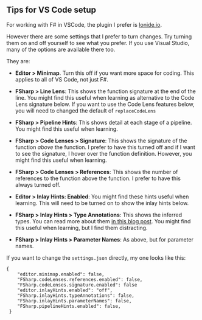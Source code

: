 ## Tips for VS Code setup


For working with F# in VSCode, the plugin I prefer is [Ionide.io](https://ionide.io/Editors/Code/getting_started.html).

However there are some settings that I prefer to turn changes. Try turning them on and off yourself to see what you prefer. If you use Visual Studio, many of the options are available there too.

They are:

* **Editor > Minimap**. Turn this off if you want more space for coding. This applies to all of VS Code, not just F#.

* **FSharp > Line Lens**: This shows the function signature at the end of the line. You might find this useful when learning as alternative to the Code Lens signature below.  If you want to use the Code Lens features below, you will need to changed the default of `replaceCodeLens`

* **FSharp > Pipeline Hints**: This shows detail at each stage of a pipeline. You might find this useful when learning.

* **FSharp > Code Lenses > Signature**: This shows the signature of the function *above* the function.
   I prefer to have this turned off and if I want to see the signature, I hover over the function definition.
   However, you might find this useful when learning.

* **FSharp > Code Lenses > References**: This shows the number of references to the function above the function.
   I prefer to have this always turned off.

* **Editor > Inlay Hints: Enabled**: You might find these hints useful when learning. This will need to be turned on to show the inlay hints below.

* **FSharp > Inlay Hints > Type Annotations**: This shows the inferred types.
  You can read more about them [in this blog post](https://devblogs.microsoft.com/dotnet/fsharp-inline-hints-visual-studio/).
  You might find this useful when learning, but I find them distracting.

* **FSharp > Inlay Hints > Parameter Names**: As above, but for parameter names.


If you want to change the `settings.json` directly, my one looks like this:

```
{
    "editor.minimap.enabled": false,
    "FSharp.codeLenses.references.enabled": false,
    "FSharp.codeLenses.signature.enabled": false
    "editor.inlayHints.enabled": "off",
    "FSharp.inlayHints.typeAnnotations": false,
    "FSharp.inlayHints.parameterNames": false,
    "FSharp.pipelineHints.enabled": false,
 }
```